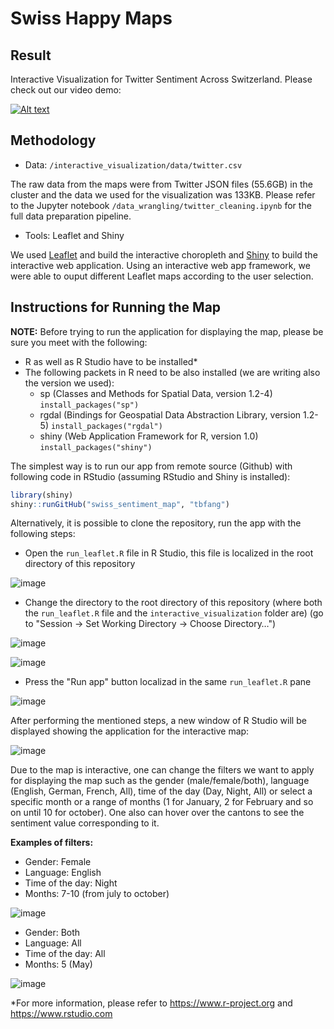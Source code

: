 # Swiss Happy Maps

## Result

Interactive Visualization for Twitter Sentiment Across Switzerland. Please check out our video demo:

[![Alt text](images_readme/youtube_choropleth.png)](https://www.youtube.com/watch?v=qdTp-QBqTcc)

## Methodology

* Data: `/interactive_visualization/data/twitter.csv`

The raw data from the maps were from Twitter JSON files (55.6GB) in the cluster and the data we used for the visualization was 133KB. Please refer to the Jupyter notebook `/data_wrangling/twitter_cleaning.ipynb` for the full data preparation pipeline.

* Tools: Leaflet and Shiny

We used [Leaflet](https://rstudio.github.io/leaflet) and build the interactive choropleth and [Shiny](https://rstudio.github.io/leaflet) to build the interactive web application. Using an interactive web app framework, we were able to ouput different Leaflet maps according to the user selection.

## Instructions for Running the Map

**NOTE:** Before trying to run the application for displaying the map, please be sure you meet with the following:

* R as well as R Studio have to be installed\*
* The following packets in R need to be also installed (we are writing also the version we used):
  * sp (Classes and Methods for Spatial Data, version 1.2-4)  `install_packages("sp")`
  * rgdal (Bindings for Geospatial Data Abstraction Library, version 1.2-5) `install_packages("rgdal")`
  * shiny (Web Application Framework for R, version 1.0) `install_packages("shiny")`

The simplest way is to run our app from remote source (Github) with following code in RStudio (assuming RStudio and Shiny is installed):

```R
library(shiny)
shiny::runGitHub("swiss_sentiment_map", "tbfang")
```

Alternatively, it is possible to clone the repository, run the app with the following steps:

* Open the `run_leaflet.R` file in R Studio, this file is localized in the root directory of this repository

![image](images_readme/1.png)

* Change the directory to the root directory of this repository (where both the `run_leaflet.R` file and the `interactive_visualization` folder are) (go to "Session -> Set Working Directory -> Choose Directory…")

![image](images_readme/2.png)

![image](images_readme/3.png)

* Press the "Run app" button localizad in the same `run_leaflet.R` pane

![image](images_readme/run_app_b.png)

After performing the mentioned steps, a new window of R Studio will be displayed showing the application for the interactive map:

![image](images_readme/4.png)

Due to the map is interactive, one can change the filters we want to apply for displaying the map such as the gender (male/female/both), language (English, German, French, All), time of the day (Day, Night, All) or select a specific month or a range of months (1 for January, 2 for February and so on until 10 for october). One also can hover over the cantons to see the sentiment value corresponding to it.

**Examples of filters:**
* Gender: Female
* Language: English
* Time of the day: Night
* Months: 7-10 (from july to october)

![image](images_readme/5.png)

* Gender: Both
* Language: All
* Time of the day: All
* Months: 5 (May)

![image](images_readme/6.png)

\*For more information, please refer to https://www.r-project.org and https://www.rstudio.com

